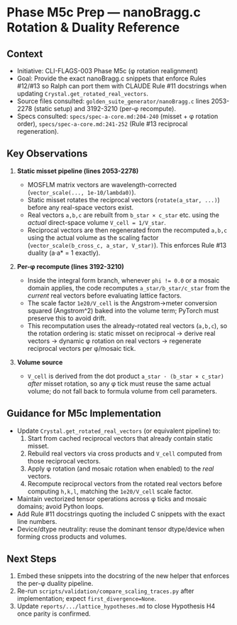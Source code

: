 # Phase M5c Prep — nanoBragg.c Rotation & Duality Reference

## Context
- Initiative: CLI-FLAGS-003 Phase M5c (φ rotation realignment)
- Goal: Provide the exact nanoBragg.c snippets that enforce Rules #12/#13 so Ralph can port them with CLAUDE Rule #11 docstrings when updating `Crystal.get_rotated_real_vectors`.
- Source files consulted: `golden_suite_generator/nanoBragg.c` lines 2053-2278 (static setup) and 3192-3210 (per-φ recompute).
- Specs consulted: `specs/spec-a-core.md:204-240` (misset + φ rotation order), `specs/spec-a-core.md:241-252` (Rule #13 reciprocal regeneration).

## Key Observations
1. **Static misset pipeline (lines 2053-2278)**
   - MOSFLM matrix vectors are wavelength-corrected (`vector_scale(..., 1e-10/lambda0)`).
   - Static misset rotates the reciprocal vectors (`rotate(a_star, ...)`) before any real-space vectors exist.
   - Real vectors `a,b,c` are rebuilt from `b_star × c_star` etc. using the *actual* direct-space volume `V_cell = 1/V_star`.
   - Reciprocal vectors are then regenerated from the recomputed `a,b,c` using the actual volume as the scaling factor (`vector_scale(b_cross_c, a_star, V_star)`). This enforces Rule #13 duality (a·a* = 1 exactly).

2. **Per-φ recompute (lines 3192-3210)**
   - Inside the integral form branch, whenever `phi != 0.0` or a mosaic domain applies, the code recomputes `a_star/b_star/c_star` from the *current* real vectors before evaluating lattice factors.
   - The scale factor `1e20/V_cell` is the Angstrom→meter conversion squared (Angstrom^2) baked into the volume term; PyTorch must preserve this to avoid drift.
   - This recomputation uses the already-rotated real vectors (`a,b,c`), so the rotation ordering is: static misset on reciprocal → derive real vectors → dynamic φ rotation on real vectors → regenerate reciprocal vectors per φ/mosaic tick.

3. **Volume source**
   - `V_cell` is derived from the dot product `a_star · (b_star × c_star)` *after* misset rotation, so any φ tick must reuse the same actual volume; do not fall back to formula volume from cell parameters.

## Guidance for M5c Implementation
- Update `Crystal.get_rotated_real_vectors` (or equivalent pipeline) to: 
  1. Start from cached reciprocal vectors that already contain static misset.
  2. Rebuild real vectors via cross products and `V_cell` computed from those reciprocal vectors.
  3. Apply φ rotation (and mosaic rotation when enabled) to the *real* vectors.
  4. Recompute reciprocal vectors from the rotated real vectors before computing `h,k,l`, matching the `1e20/V_cell` scale factor.
- Maintain vectorized tensor operations across φ ticks and mosaic domains; avoid Python loops.
- Add Rule #11 docstrings quoting the included C snippets with the exact line numbers.
- Device/dtype neutrality: reuse the dominant tensor dtype/device when forming cross products and volumes.

## Next Steps
1. Embed these snippets into the docstring of the new helper that enforces the per-φ duality pipeline.
2. Re-run `scripts/validation/compare_scaling_traces.py` after implementation; expect `first_divergence=None`.
3. Update `reports/.../lattice_hypotheses.md` to close Hypothesis H4 once parity is confirmed.

